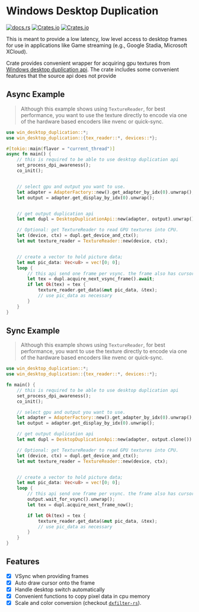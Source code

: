 # Windows Desktop Duplication

[![docs.rs](https://img.shields.io/docsrs/win_desktop_duplication)](https://docs.rs/win_desktop_duplication)
[![Crates.io](https://img.shields.io/crates/v/win_desktop_duplication)](https://crates.io/crates/win_desktop_duplication)
[![Crates.io](https://img.shields.io/crates/l/win_desktop_duplication)](https://crates.io/crates/win_desktop_duplication)

This is meant to provide a low latency, low level access to desktop frames for use
in applications like Game streaming (e.g., Google Stadia, Microsoft XCloud).

Crate provides convenient wrapper for acquiring gpu
textures
from [Windows desktop duplication api](https://docs.microsoft.com/en-us/windows/win32/direct3ddxgi/desktop-dup-api).
The crate includes some convenient features that the source api does not provide

## Async Example

> Although this example shows using `TextureReader`, for best performance, you want to use the texture directly to
> encode via one of the hardware based encoders like nvenc or quick-sync.

```rust
use win_desktop_duplication::*;
use win_desktop_duplication::{tex_reader::*, devices::*};

#[tokio::main(flavor = "current_thread")]
async fn main() {
    // this is required to be able to use desktop duplication api
    set_process_dpi_awareness();
    co_init();


    // select gpu and output you want to use.
    let adapter = AdapterFactory::new().get_adapter_by_idx(0).unwrap();
    let output = adapter.get_display_by_idx(0).unwrap();


    // get output duplication api
    let mut dupl = DesktopDuplicationApi::new(adapter, output).unwrap();

    // Optional: get TextureReader to read GPU textures into CPU.
    let (device, ctx) = dupl.get_device_and_ctx();
    let mut texture_reader = TextureReader::new(device, ctx);


    // create a vector to hold picture data;
    let mut pic_data: Vec<u8> = vec![0; 0];
    loop {
        // this api send one frame per vsync. the frame also has cursor pre drawn
        let tex = dupl.acquire_next_vsync_frame().await;
        if let Ok(tex) = tex {
            texture_reader.get_data(&mut pic_data, &tex);
            // use pic_data as necessary
        }
    }
}
```

## Sync Example

> Although this example shows using `TextureReader`, for best performance, you want to use the texture directly to
> encode
> via one of the hardware based encoders like nvenc or quick-sync.

```rust
use win_desktop_duplication::*;
use win_desktop_duplication::{tex_reader::*, devices::*};

fn main() {
    // this is required to be able to use desktop duplication api
    set_process_dpi_awareness();
    co_init();

    // select gpu and output you want to use.
    let adapter = AdapterFactory::new().get_adapter_by_idx(0).unwrap();
    let output = adapter.get_display_by_idx(0).unwrap();

    // get output duplication api
    let mut dupl = DesktopDuplicationApi::new(adapter, output.clone()).unwrap();

    // Optional: get TextureReader to read GPU textures into CPU.
    let (device, ctx) = dupl.get_device_and_ctx();
    let mut texture_reader = TextureReader::new(device, ctx);


    // create a vector to hold picture data;
    let mut pic_data: Vec<u8> = vec![0; 0];
    loop {
        // this api send one frame per vsync. the frame also has cursor pre drawn
        output.wait_for_vsync().unwrap();
        let tex = dupl.acquire_next_frame_now();

        if let Ok(tex) = tex {
            texture_reader.get_data(&mut pic_data, &tex);
            // use pic_data as necessary
        }
    }
}
```

## Features

- [x] VSync when providing frames
- [x] Auto draw cursor onto the frame
- [x] Handle desktop switch automatically
- [x] Convenient functions to copy pixel data in cpu memory
- [x] Scale and color conversion (checkout [`dxfilter-rs`](https://github.com/rhinostream/dxfilter-rs)).
